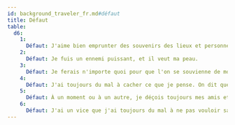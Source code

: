 ```yaml
---
id: background_traveler_fr.md#défaut
title: Défaut
table:
  d6:
    1:
      Défaut: J'aime bien emprunter des souvenirs des lieux et personnes que je visite.
    2:
      Défaut: Je fuis un ennemi puissant, et il veut ma peau.
    3:
      Défaut: Je ferais n'importe quoi pour que l'on se souvienne de moi.
    4:
      Défaut: J'ai toujours du mal à cacher ce que je pense. On dit que je parle trop.
    5:
      Défaut: À un moment ou à un autre, je déçois toujours mes amis et mes alliés.
    6:
      Défaut: J'ai un vice que j'ai toujours du mal à ne pas vouloir satisfaire, qu'il s'agisse des plaisirs de la chair, de l'alcool ou du jeu.
---
```


